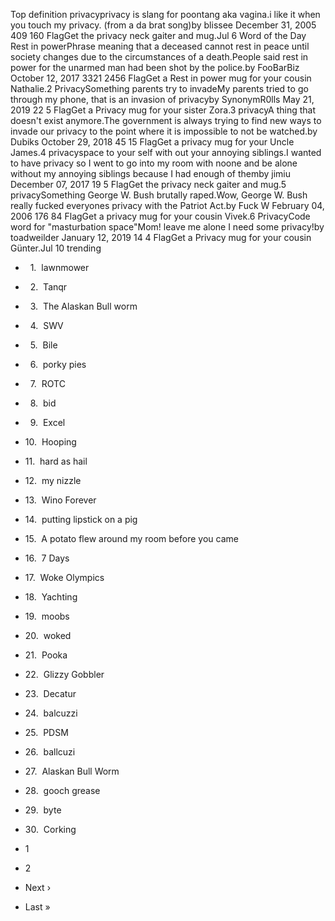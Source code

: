 Top definition privacyprivacy is slang for poontang aka vagina.i like it when you touch my privacy. (from a da brat song)by blissee December 31, 2005 409 160 FlagGet the privacy neck gaiter and mug.Jul 6 Word of the Day Rest in powerPhrase meaning that a deceased cannot rest in peace until society changes due to the circumstances of a death.People said rest in power for the unarmed man had been shot by the police.by FooBarBiz October 12, 2017 3321 2456 FlagGet a Rest in power mug for your cousin Nathalie.2 PrivacySomething parents try to invadeMy parents tried to go through my phone, that is an invasion of privacyby SynonymR0lls May 21, 2019 22 5 FlagGet a Privacy mug for your sister Zora.3 privacyA thing that doesn't exist anymore.The government is always trying to find new ways to invade our privacy to the point where it is impossible to not be watched.by Dubiks October 29, 2018 45 15 FlagGet a privacy mug for your Uncle James.4 privacyspace to your self with out your annoying siblings.I wanted to have privacy so I went to go into my room with noone and be alone without my annoying siblings because I had enough of themby jimiu December 07, 2017 19 5 FlagGet the privacy neck gaiter and mug.5 privacySomething George W. Bush brutally raped.Wow, George W. Bush really fucked everyones privacy with the Patriot Act.by Fuck W February 04, 2006 176 84 FlagGet a privacy mug for your cousin Vivek.6 PrivacyCode word for "masturbation space"Mom! leave me alone I need some privacy!by toadweilder January 12, 2019 14 4 FlagGet a Privacy mug for your cousin Günter.Jul 10 trending

*     1.  lawnmower
*     2.  Tanqr
*     3.  The Alaskan Bull worm
*     4.  SWV
*     5.  Bile
*     6.  porky pies
*     7.  ROTC
*     8.  bid
*     9.  Excel
*   10.  Hooping
*   11.  hard as hail
*   12.  my nizzle
*   13.  Wino Forever
*   14.  putting lipstick on a pig
*   15.  A potato flew around my room before you came
*   16.  7 Days
*   17.  Woke Olympics
*   18.  Yachting
*   19.  moobs
*   20.  woked
*   21.  Pooka
*   22.  Glizzy Gobbler
*   23.  Decatur
*   24.  balcuzzi
*   25.  PDSM
*   26.  ballcuzi
*   27.  Alaskan Bull Worm
*   28.  gooch grease
*   29.  byte
*   30.  Corking

*   1
*   2
*   Next ›
*   Last »